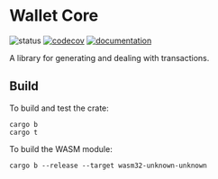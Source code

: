 # Wallet Core

![status](https://github.com/dusk-network/wallet-core/workflows/Dusk%20CI/badge.svg)
[![codecov](https://codecov.io/gh/dusk-network/wallet-core/branch/main/graph/badge.svg?token=9W3J09AWZG)](https://codecov.io/gh/dusk-network/wallet-core)
[![documentation](https://img.shields.io/badge/docs-wallet-blue?logo=rust)](https://docs.rs/dusk-wallet-core/)

A library for generating and dealing with transactions.

## Build

To build and test the crate:

```shell
cargo b
cargo t
```

To build the WASM module:

```shell
cargo b --release --target wasm32-unknown-unknown
```
